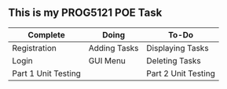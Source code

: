 ## This is my PROG5121 POE Task
| Complete | Doing | To-Do |
|--|--|--|
| Registration  | Adding Tasks | Displaying Tasks |
| Login  | GUI Menu |Deleting Tasks |
|  Part 1 Unit Testing |  | Part 2 Unit Testing |

